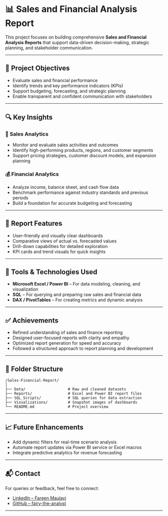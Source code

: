 # 📊 Sales and Financial Analysis Report

This project focuses on building comprehensive **Sales and Financial Analysis Reports** that support data-driven decision-making, strategic planning, and stakeholder communication.

---

## 📌 Project Objectives

* Evaluate sales and financial performance
* Identify trends and key performance indicators (KPIs)
* Support budgeting, forecasting, and strategic planning
* Enable transparent and confident communication with stakeholders

---

## 🔍 Key Insights

### 🍒 Sales Analytics

* Monitor and evaluate sales activities and outcomes
* Identify high-performing products, regions, and customer segments
* Support pricing strategies, customer discount models, and expansion planning

### 💰 Financial Analytics

* Analyze income, balance sheet, and cash flow data
* Benchmark performance against industry standards and previous periods
* Build a foundation for accurate budgeting and forecasting

---

## 📁 Report Features

* User-friendly and visually clear dashboards
* Comparative views of actual vs. forecasted values
* Drill-down capabilities for detailed exploration
* KPI cards and trend visuals for quick insights

---

## 🔧 Tools & Technologies Used

* **Microsoft Excel / Power BI** – For data modeling, cleaning, and visualization
* **SQL** – For querying and preparing raw sales and financial data
* **DAX / PivotTables** – For creating metrics and dynamic analysis

---

## ✅ Achievements

* Refined understanding of sales and finance reporting
* Designed user-focused reports with clarity and empathy
* Optimized report generation for speed and accuracy
* Followed a structured approach to report planning and development

---

## 📂 Folder Structure

```
/Sales-Financial-Report/
│
├── Data/                   # Raw and cleaned datasets
├── Reports/                # Excel and Power BI report files
├── SQL_Scripts/            # SQL queries for data extraction
├── Visualizations/         # Snapshot images of dashboards
└── README.md               # Project overview
```

---

## 📈 Future Enhancements

* Add dynamic filters for real-time scenario analysis
* Automate report updates via Power BI service or Excel macros
* Integrate predictive analytics for revenue forecasting

---

## 📬 Contact

For queries or feedback, feel free to connect:

* [LinkedIn – Fareen Maulavi](https://www.linkedin.com/in/fareen-maulavi/)
* [GitHub – fairy-the-analyst](https://github.com/fairy-the-analyst)

---
